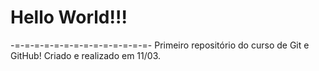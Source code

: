 # Hello World!!!

-=-=-=-=-=-=-=-=-=-=-=-=-=-=-
 Primeiro repositório do curso de Git e GitHub! Criado e realizado em 11/03.

 
